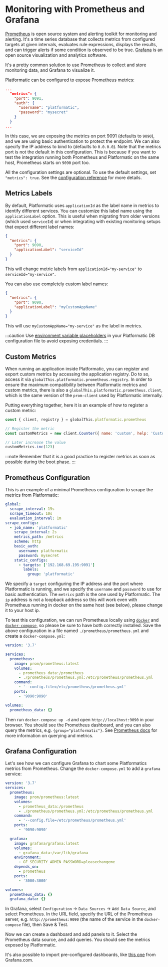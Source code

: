 # Monitoring with Prometheus and Grafana

[Prometheus](https://prometheus.io/) is open source system and alerting toolkit for monitoring and alerting. It's a time series database that collects metrics from configured targets at given intervals, evaluates rule expressions, displays the results, and can trigger alerts if some condition is observed to be true.
[Grafana](https://grafana.com/oss/grafana/) is an open source visualization and analytics software.

It's a pretty common solution to use Prometheus to collect and store monitoring data, and Grafana to visualize it.

Platformatic can be configured to expose Prometheus metrics:

```json
...
  "metrics": {
    "port": 9091,
    "auth": {
      "username": "platformatic",
      "password": "mysecret"
    }
  }
...
```

In this case, we are exposing the metrics on port 9091 (defaults to `9090`), and we are using basic authentication to protect the endpoint.
We can also specify the IP address to bind to (defaults to `0.0.0.0`).
Note that the metrics port is not the default in this configuration. This is because if you want to test the integration running both Prometheus and Platformatic on the same host, Prometheus starts on `9090` port too.

All the configuration settings are optional. To use the default settings, set `"metrics": true`. See the [configuration reference](../reference/runtime/_shared-configuration.md#metrics) for more details.

## Metrics Labels

By default, Platformatic uses `applicationId` as the label name in metrics to identify different services. You can customize this label name using the `applicationLabel` option. This is useful when migrating from older versions (which used `serviceId`) or when integrating with existing monitoring setups that expect different label names:

```json
{
  "metrics": {
    "port": 9090,
    "applicationLabel": "serviceId"
  }
}
```

This will change metric labels from `applicationId="my-service"` to `serviceId="my-service"`.

You can also use completely custom label names:

```json
{
  "metrics": {
    "port": 9090,
    "applicationLabel": "myCustomAppName"
  }
}
```

This will use `myCustomAppName="my-service"` as the label in metrics.

:::caution
Use [environment variable placeholders](../reference/service/configuration.md#environment-variable-placeholders) in your Platformatic DB configuration file to avoid exposing credentials.
:::

## Custom Metrics

When running an application inside Platformatic, you can register and export custom metrics by accessing the application registry.
Do to so, access it via `globalThis.platformatic.prometheus.registry`. In order to ensure the maximum compatibility between Platformatic metrics and custom metrics, there is also a `globalThis.platformatic.prometheus.client`, which is the same version of the `prom-client` used by Platformatic internally.

Putting everything together, here it is an example of how to register a custom metric:

```js
const { client, registry } = globalThis.platformatic.prometheus

// Register the metric
const customMetrics = new client.Counter({ name: 'custom', help: 'Custom Description', registers: [registry] })

// Later increase the value
customMetrics.inc(123)
```

:::note
Remember that it is a good practice to register metrics as soon as possible during the boot phase.
:::

## Prometheus Configuration

This is an example of a minimal Prometheus configuration to scrape the metrics from Platformatic:

```yaml
global:
  scrape_interval: 15s
  scrape_timeout: 10s
  evaluation_interval: 1m
scrape_configs:
  - job_name: 'platformatic'
    scrape_interval: 2s
    metrics_path: /metrics
    scheme: http
    basic_auth:
      username: platformatic
      password: mysecret
    static_configs:
      - targets: ['192.168.69.195:9091']
        labels:
          group: 'platformatic'
```

We specify a `target` configuring the IP address and the port where Platformatic is running, and we specify the `username` and `password` to use for basic authentication. The `metrics` path is the one used by Platformatic. The `ip` address is not a loopback address so this will work even with Prometheus running in docker on the same host (see below), please change it to your host ip.

To test this configuration, we can run Prometheus locally using [`docker`](https://docs.docker.com/get-docker/) and [`docker-compose`](https://docs.docker.com/compose/install/), so please be sure to have both correctly installed.
Save the above configuration in a file named `./prometheus/prometheus.yml` and create a `docker-compose.yml`:

```yaml
version: '3.7'

services:
  prometheus:
    image: prom/prometheus:latest
    volumes:
      - prometheus_data:/prometheus
      - ./prometheus/prometheus.yml:/etc/prometheus/prometheus.yml
    command:
      - '--config.file=/etc/prometheus/prometheus.yml'
    ports:
      - '9090:9090'

volumes:
  prometheus_data: {}
```

Then run `docker-compose up -d` and open `http://localhost:9090` in your browser. You should see the Prometheus dashboard, and you can also query the metrics, e.g. `{group="platformatic"}`. See [Prometheus docs](https://prometheus.io/docs/introduction/overview/) for more information on querying and metrics.

## Grafana Configuration

Let's see how we can configure Grafana to chart some Platformatics metrics from Prometheus.
Change the `docker-compose.yml` to add a `grafana` service:

```yaml
version: '3.7'
services:
  prometheus:
    image: prom/prometheus:latest
    volumes:
      - prometheus_data:/prometheus
      - ./prometheus/prometheus.yml:/etc/prometheus/prometheus.yml
    command:
      - '--config.file=/etc/prometheus/prometheus.yml'
    ports:
      - '9090:9090'

  grafana:
    image: grafana/grafana:latest
    volumes:
      - grafana_data:/var/lib/grafana
    environment:
      - GF_SECURITY_ADMIN_PASSWORD=pleasechangeme
    depends_on:
      - prometheus
    ports:
      - '3000:3000'

volumes:
  prometheus_data: {}
  grafana_data: {}
```

In Grafana, select `Configuration` -> `Data Sources` -> `Add Data Source`, and select Prometheus.
In the URL field, specify the URL of the Prometheus server, e.g. `http://prometheus:9090` (the name of the service in the `docker-compose` file), then Save & Test.

Now we can create a dashboard and add panels to it. Select the Prometheus data source, and add queries. You should see the metrics exposed by Platformatic.

It's also possible to import pre-configured dashboards, like [this one](https://grafana.com/grafana/dashboards/12230-node-js-dashboard/) from Grafana.com.
